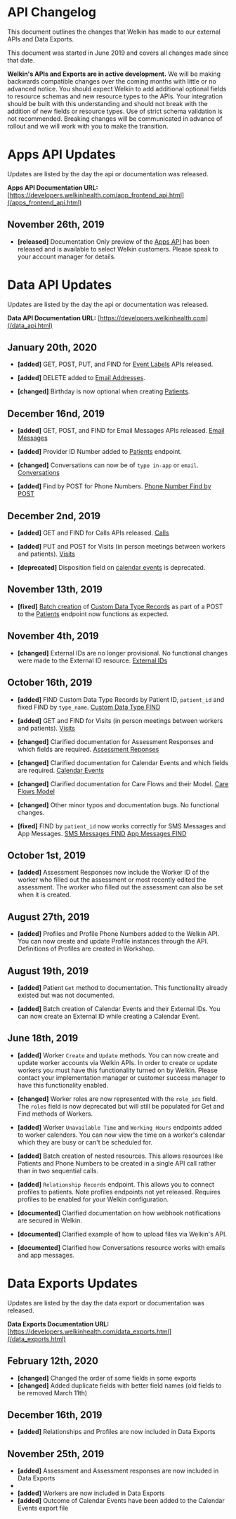 # API Changelog

This document outlines the changes that Welkin has made to our external APIs and Data Exports.

This document was started in June 2019 and covers all changes made since that date.

**Welkin's APIs and Exports are in active development.** We will be making backwards compatible changes over the coming months with little or no advanced notice. You should expect Welkin to add additional optional fields to resource schemas and new resource types to the APIs. Your integration should be built with this understanding and should not break with the addition of new fields or resource types. Use of strict schema validation is not recommended. Breaking changes will be communicated in advance of rollout and we will work with you to make the transition.

# Apps API Updates
Updates are listed by the day the api or documentation was released.

**Apps API Documentation URL:** [https://developers.welkinhealth.com/app_frontend_api.html](/apps_frontend_api.html)

## November 26th, 2019
* **[released]** Documentation Only preview of the [Apps API](/apps_frontend_api.html) has been released and is available to select Welkin customers. Please speak to your account manager for details.

# Data API Updates
Updates are listed by the day the api or documentation was released.

**Data API Documentation URL:** [https://developers.welkinhealth.com](/data_api.html)

## January 20th, 2020
* **[added]** GET, POST, PUT, and FIND for [Event Labels](/data_api.html#event-labels) APIs released.

* **[added]** DELETE added to [Email Addresses](/data_api.html#email-addresses).
* **[changed]** Birthday is now optional when creating [Patients](/data_api.html#patients).

## December 16nd, 2019
* **[added]** GET, POST, and FIND for Email Messages APIs released. [Email Messages](/data_api.html#email-messages)

* **[added]** Provider ID Number added to [Patients](/data_api.html#patients) endpoint.
* **[changed]** Conversations can now be of `type in-app` or `email`. [Conversations](/data_api.html#conversations)
* **[added]** Find by POST for Phone Numbers. [Phone Number Find by POST](/data_api.html#phone-numbers-find-by-post)

## December 2nd, 2019
* **[added]** GET and FIND for Calls APIs released. [Calls](/data_api.html#calls)

* **[added]** PUT and POST for Visits (in person meetings between workers and patients). [Visits](/data_api.html#visits)
* **[deprecated]** Disposition field on [calendar events](/data_api.html#calendar_events) is deprecated.

## November 13th, 2019
* **[fixed]** [Batch creation](/data_api.html#batch-creation-of-resources) of [Custom Data Type Records](/data_api.html#custom-data-type-records) as part of a POST to the [Patients](/data_api.html#patients) endpoint now functions as expected.

## November 4th, 2019
* **[changed]** External IDs are no longer provisional. No functional changes were made to the External ID resource. [External IDs](/data_api.html#external-ids)

## October 16th, 2019
* **[added]** FIND Custom Data Type Records by Patient ID, `patient_id` and fixed FIND by `type_name`. [Custom Data Type FIND](/data_api.html#custom-data-type-records-find)

* **[added]** GET and FIND for Visits (in person meetings between workers and patients). [Visits](/data_api.html#visits)
* **[changed]** Clarified documentation for Assessment Responses and which fields are required. [Assessment Reponses](/data_api.html#assessment-responses)
* **[changed]** Clarified documentation for Calendar Events and which fields are required. [Calendar Events](/data_api.html#calendar-events)
* **[changed]** Clarified documentation for Care Flows and their Model. [Care Flows Model](/data_api.html#care-flows-model-care_flow)
* **[changed]** Other minor typos and documentation bugs. No functional changes.
* **[fixed]** FIND by `patient_id` now works correctly for SMS Messages and App Messages. [SMS Messages FIND](/data_api.html#sms-messages-find) [App Messages FIND](/data_api.html#app-messages-find)

## October 1st, 2019
* **[added]** Assessment Responses now include the Worker ID of the worker who filled out the assessment or most recently edited the assessment. The worker who filled out the assessment can also be set when it is created.

## August 27th, 2019
* **[added]** Profiles and Profile Phone Numbers added to the Welkin API. You can now create and update Profile instances through the API. Definitions of Profiles are created in Workshop.

## August 19th, 2019
* **[added]** Patient `Get` method to documentation. This functionality already existed but was not documented.

* **[added]** Batch creation of Calendar Events and their External IDs. You can now create an External ID while creating a Calendar Event.

## June 18th, 2019
* **[added]** Worker `Create` and `Update` methods. You can now create and update worker accounts via Welkin APIs. In order to create or update workers you must have this functionality turned on by Welkin. Please contact your implementation manager or customer success manager to have this functionality enabled.

* **[changed]** Worker roles are now represented with the `role_ids` field. The `roles` field is now deprecated but will still be populated for Get and Find methods of Workers.
* **[added]** Worker `Unavailable Time` and `Working Hours` endpoints added to worker calenders. You can now view the time on a worker's calendar which they are busy or can't be scheduled for.
* **[added]** Batch creation of nested resources. This allows resources like Patients and Phone Numbers to be created in a single API call rather than in two sequential calls.
* **[added]** `Relationship Records` endpoint. This allows you to connect profiles to patients. Note profiles endpoints not yet released. Requires profiles to be enabled for your Welkin configuration.
* **[documented]** Clarified documentation on how webhook notifications are secured in Welkin.
* **[documented]** Clarified example of how to upload files via Welkin's API.
* **[documented]** Clarified how Conversations resource works with emails and app messages.


# Data Exports Updates
Updates are listed by the day the data export or documentation was released.

**Data Exports Documentation URL:** [https://developers.welkinhealth.com/data_exports.html](/data_exports.html)

## February 12th, 2020
* **[changed]** Changed the order of some fields in some exports
* **[changed]** Added duplicate fields with better field names (old fields to be removed March 11th)

## December 16th, 2019
* **[added]** Relationships and Profiles are now included in Data Exports

## November 25th, 2019
* **[added]** Assessment and Assessment responses are now included in Data Exports
*
* **[added]** Workers are now included in Data Exports
* **[added]** Outcome of Calendar Events have been added to the Calendar Events export file
